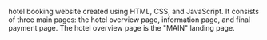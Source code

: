 hotel booking website created using HTML, CSS, and JavaScript. It consists of three main pages: 
the hotel overview page, information page, and final payment page. The hotel overview page is the "MAIN" landing page.
